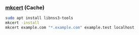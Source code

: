 ### [mkcert](https://github.com/FiloSottile/mkcert) (Cache)

```sh
sudo apt install libnss3-tools
mkcert -install
mkcert example.com "*.example.com" example.test localhost
```
